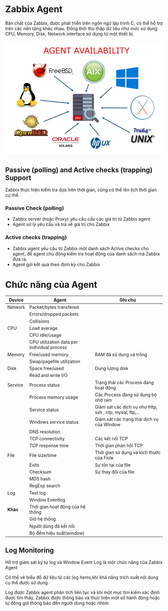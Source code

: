 # Zabbix Agent 
Bản chất của Zabbix, được phát triển trên ngôn ngữ lập trình C, có thể hỗ trợ trên các nền tảng khác nhau. Đồng thời thu thập dữ liệu như mức sử dụng CPU, Memory, Disk, Network interface sử dụng từ một thiết bị.

![huydv](../images/Screenshot_13.png)

## Passive (polling) and Active checks (trapping) Support 
Zabbix thực hiện kiểm tra dựa trên thời gian, cũng có thể lên lịch thời gian cự thể.
### Passive Check (polling)
* Zabbix server (hoặc Proxy) yêu cầu cầu các giá trị từ Zabbix agent
* Agent xử lý yêu cầu và trả về giá trị cho Zabbix
### Active checks (trapping)
* Zabbix agent yêu cầu từ Zabbix một danh sách Active checks cho agent, để agent chủ động kiểm tra hoạt động của danh sách mà Zabbix đưa ra.
* Agent gửi kết quả theo định kỳ cho Zabbix

# Chức năng của Agent
|Device|Agent|Ghi chú|
|-|-|-|
|Network|Packet/bytes transfered||
||Errors/dropped packets||
||Collisions||
|CPU|Load average||
||CPU idle/usage||
||CPU utilization data per individual process||
|Memory|Free/used memory|RAM đã sử dụng và trống|
||Swap/pagefile utilization||
|Disk|Space free/used|Dung lượng disk|
||Read and write I/O||
|Service|Process status|Trạng thái các Process đang hoạt động|
||Process memory usage|Các Process đang sử dụng bộ nhớ ram|
||Service status|Giám sát các dịch vụ như http, ssh , ntp, mysql, ftp,...|
||Windows service status|Giám sát các trạng thái dịch vụ của Window|
||DNS resolution||
||TCP connectivity|Các kết nối TCP|
||TCP response time|Thời gian phản hồi TCP|
|File|File size/time|Thời gian sử dụng và kích thước của Fiole|
||Exits|Sự tồn tại của file|
||Checksum|Sự thay đổi của file|
||MD5 hash||
||RegExp search||
|Log|Text log||
||Window Eventlog||
|**Khác**|Thời gian hoạt động của hệ thống||
||Giờ hệ thống||
||Người dùng đã kết nối||
||Bộ đếm hiệu suất(window)||

## Log Monitoring
Hỗ trợ giám sát ký tự log và Window Event Log là một chức năng của Zabbix Agent

Có thể vẽ biểu đồ dữ liệu từ các log items,khi khả năng trích xuất nội dung cụ thể được sử dụng

Log được Zabbix agent phân tích liên tục và khi một mục tìm kiếm xác định được tìm thấy, Zabbix được thông báo và thực hiện một số hành động hoặc tự động gửi thông báo đến người dùng hoặc nhóm